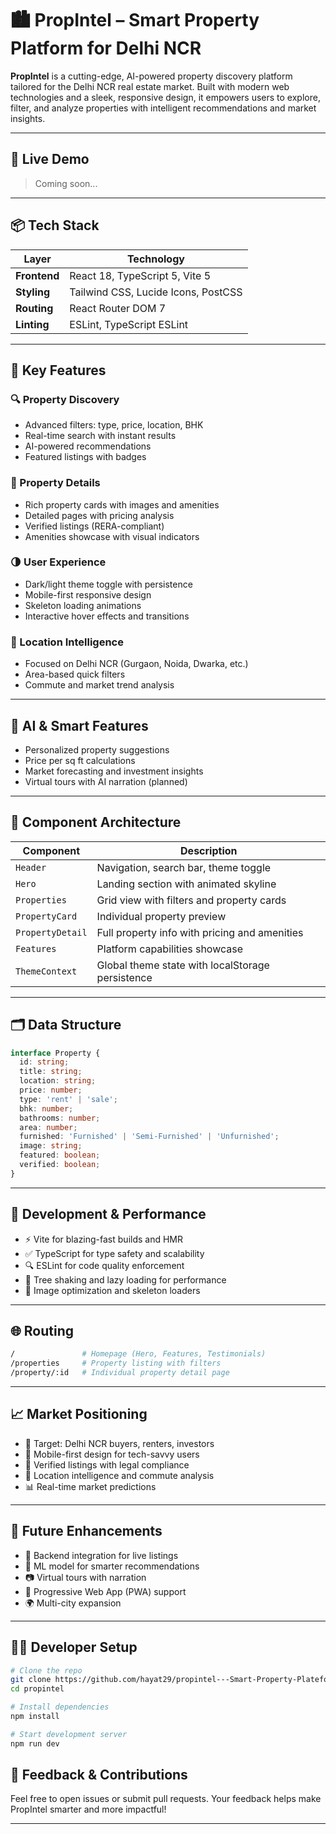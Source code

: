 
# 🏙️ PropIntel – Smart Property Platform for Delhi NCR

**PropIntel** is a cutting-edge, AI-powered property discovery platform tailored for the Delhi NCR real estate market. Built with modern web technologies and a sleek, responsive design, it empowers users to explore, filter, and analyze properties with intelligent recommendations and market insights.

---

## 🚀 Live Demo

> Coming soon...

---

## 📦 Tech Stack

| Layer         | Technology                          |
|--------------|--------------------------------------|
| **Frontend** | React 18, TypeScript 5, Vite 5       |
| **Styling**  | Tailwind CSS, Lucide Icons, PostCSS  |
| **Routing**  | React Router DOM 7                   |
| **Linting**  | ESLint, TypeScript ESLint            |

---

## 🎯 Key Features

### 🔍 Property Discovery
- Advanced filters: type, price, location, BHK
- Real-time search with instant results
- AI-powered recommendations
- Featured listings with badges

### 🏡 Property Details
- Rich property cards with images and amenities
- Detailed pages with pricing analysis
- Verified listings (RERA-compliant)
- Amenities showcase with visual indicators

### 🌗 User Experience
- Dark/light theme toggle with persistence
- Mobile-first responsive design
- Skeleton loading animations
- Interactive hover effects and transitions

### 📍 Location Intelligence
- Focused on Delhi NCR (Gurgaon, Noida, Dwarka, etc.)
- Area-based quick filters
- Commute and market trend analysis

---

## 🧠 AI & Smart Features

- Personalized property suggestions
- Price per sq ft calculations
- Market forecasting and investment insights
- Virtual tours with AI narration (planned)

---

## 🧩 Component Architecture

| Component        | Description                                      |
|------------------|--------------------------------------------------|
| `Header`         | Navigation, search bar, theme toggle             |
| `Hero`           | Landing section with animated skyline            |
| `Properties`     | Grid view with filters and property cards        |
| `PropertyCard`   | Individual property preview                      |
| `PropertyDetail` | Full property info with pricing and amenities    |
| `Features`       | Platform capabilities showcase                   |
| `ThemeContext`   | Global theme state with localStorage persistence |

---

## 🗂️ Data Structure

```ts
interface Property {
  id: string;
  title: string;
  location: string;
  price: number;
  type: 'rent' | 'sale';
  bhk: number;
  bathrooms: number;
  area: number;
  furnished: 'Furnished' | 'Semi-Furnished' | 'Unfurnished';
  image: string;
  featured: boolean;
  verified: boolean;
}
```

---

## 🧪 Development & Performance

- ⚡ Vite for blazing-fast builds and HMR
- ✅ TypeScript for type safety and scalability
- 🔍 ESLint for code quality enforcement
- 🧹 Tree shaking and lazy loading for performance
- 📱 Image optimization and skeleton loaders

---

## 🌐 Routing

```bash
/               # Homepage (Hero, Features, Testimonials)
/properties     # Property listing with filters
/property/:id   # Individual property detail page
```

---

## 📈 Market Positioning

- 🎯 Target: Delhi NCR buyers, renters, investors
- 📱 Mobile-first design for tech-savvy users
- 🔐 Verified listings with legal compliance
- 🧭 Location intelligence and commute analysis
- 📊 Real-time market predictions

---

## 📌 Future Enhancements

- 🔗 Backend integration for live listings
- 🧠 ML model for smarter recommendations
- 📷 Virtual tours with narration
- 📱 Progressive Web App (PWA) support
- 🌍 Multi-city expansion

---

## 👨‍💻 Developer Setup

```bash
# Clone the repo
git clone https://github.com/hayat29/propintel---Smart-Property-Plateform.git
cd propintel

# Install dependencies
npm install

# Start development server
npm run dev
```

## 💬 Feedback & Contributions

Feel free to open issues or submit pull requests. Your feedback helps make PropIntel smarter and more impactful!

---
